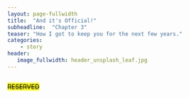 ```yaml
---
layout: page-fullwidth
title:  "And it's Official!"
subheadline:  "Chapter 3"
teaser: "How I got to keep you for the next few years."
categories:
    - story
header:
   image_fullwidth: header_unsplash_leaf.jpg
---
```


<!--more-->

<div class="row">
    <div class="medium-4 columns t30">
    <p><s><mark>RESERVED</mark></s></p>
    </div><!-- /.medium-4.columns -->
</div>
